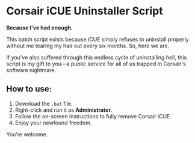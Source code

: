 # Corsair iCUE Uninstaller Script

**Because I've had enough.**

This batch script exists because iCUE simply refuses to uninstall properly without me tearing my hair out every six months. So, here we are.

If you've also suffered through this endless cycle of uninstalling hell, this script is my gift to you—a public service for all of us trapped in Corsair's software nightmare.

## How to use:
1. Download the `.bat` file.
2. Right-click and run it as **Administrator**.
3. Follow the on-screen instructions to fully remove Corsair iCUE.
4. Enjoy your newfound freedom.

You're welcome.
